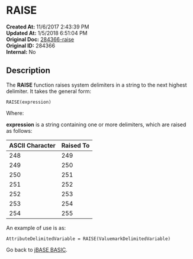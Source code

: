 # RAISE

**Created At:** 11/6/2017 2:43:39 PM  
**Updated At:** 1/5/2018 6:51:04 PM  
**Original Doc:** [284366-raise](https://docs.jbase.com/36868-jbase-basic/284366-raise)  
**Original ID:** 284366  
**Internal:** No  

## Description 

The **RAISE** function raises system delimiters in a string to the next highest delimiter. It takes the general form:

```
RAISE(expression)
```

Where:

**expression** is a string containing one or more delimiters, which are raised as follows:

| ASCII Character | Raised To |
| --- | --- |
| 248 | 249 |
| 249 | 250 |
| 250 | 251 |
| 251 | 252 |
| 252 | 253 |
| 253 | 254 |
| 254 | 255 |

An example of use is as:

```
AttributeDelimitedVariable = RAISE(ValuemarkDelimitedVariable)
```

Go back to [jBASE BASIC](./../jbase-basic-programmers-reference-guide).

